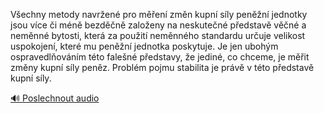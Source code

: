 
Všechny metody navržené pro měření změn kupní síly peněžní jednotky jsou více či méně bezděčně založeny na neskutečné představě věčné a neměnné bytosti, která za použití neměnného standardu určuje velikost uspokojení, které mu peněžní jednotka poskytuje. Je jen ubohým ospravedlňováním této falešné představy, že jediné, co chceme, je měřit změny kupní síly peněz. Problém pojmu stabilita je právě v této představě kupní síly.

[🔊 Poslechnout audio](/data/7-paragraphs/audio/chapter_43/para_001-Vechny-metody-navren-pro-men-zmn-kupn-sly.mp3)
